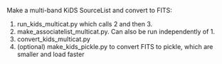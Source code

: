 Make a multi-band KiDS SourceList and convert to FITS:
1. run_kids_multicat.py which calls 2 and then 3.
2. make_associatelist_multicat.py. Can also be run independently of 1.
3. convert_kids_multicat.py
4. (optional) make_kids_pickle.py to convert FITS to pickle, which are 
smaller and load faster
